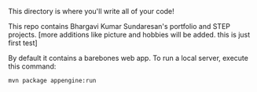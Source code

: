 This directory is where you'll write all of your code!

This repo contains Bhargavi Kumar Sundaresan's portfolio and STEP projects. 
[more additions like picture and hobbies will be added. this is just first test]



By default it contains a barebones web app. To run a local server, execute this
command:

```bash
mvn package appengine:run
```
